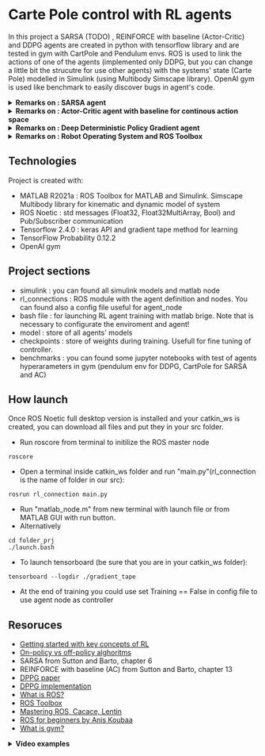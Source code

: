 # Carte Pole control with RL agents

In this project a SARSA (TODO) , REINFORCE with baseline (Actor-Critic) and DDPG agents are created in python with tensorflow library and are tested in gym with CartPole and Pendulum envs. ROS is used to link the actions of one of the agents (implemented only DDPG, but you can change a little bit the strucutre for use other agents) with the systems' state (Carte Pole) modelled in Simulink (using Multibody Simscape library). OpenAI gym is used like benchmark to easily discover bugs in agent's code. 

<details>
<summary><strong>Remarks on : SARSA agent</strong></summary>
  Q-Learning technique is an Off Policy technique beacuse uses the greedy approach to learn the Q-value. SARSA technique, on the other hand, is an On Policy and uses the action performed by the current policy to learn the Q-value:
  
![immagine](https://user-images.githubusercontent.com/97847032/162726373-a6c2e706-7e56-4cc6-8c3c-132538810160.png)
  
  To train the network a gradient descent method is used to reduce the temporal difference error.
  
  ![immagine](https://user-images.githubusercontent.com/97847032/163396027-53889d77-27cc-4333-bc9c-c0db5cc133f2.png)

  
</details>
  
  
<details>
<summary><strong>Remarks on : Actor-Critic agent with baseline for continous action space</strong></summary>
  
Unlike many other RL algorithms that parameterize the value functions (Q learning, SARSA, DQN etc.) and derive the policy from the optimal value function using off-policy or on-policy methods (check in resources for details), the **Policy gradient algorithms** use a neural network or a function (to be more general) to estimate directly the policy. To do this the core idea is to maximize the V function, so for use a **gradient ascent** this function must be differentiable, this means that the policy will be a softmax, a gaussian distribution or a neural network (it depends if action space is discrete or continous). REINFORCE is a popular algortihms (check resources for more details) that use the **temporal difference error** coming from Bellamn equation to calculate the gradient:
  
  ![immagine](https://user-images.githubusercontent.com/97847032/161729301-381c7cdd-380e-44ba-b2a8-96608dc95b01.png)

Where Gt is the reward-to-go at each time step, The learning algortihms look like:
  
  ![immagine](https://user-images.githubusercontent.com/97847032/161730201-49d4261c-0836-4496-87c8-6d5fbd618a5b.png)

But also if the policy gradients methods could be simple to implement, the major backside is the high variance caused by the calculation of returns (or reward). A common way to reduce variance is subtract a **baseline b(s)** from the returns in the policy gradient that does not depend from the action taken from policy in this way it mustn’t introduce any bias to the policy gradient. This could be also a random number, but a great candidate to use like baseline is the the value function itself! 
  
  ![immagine](https://user-images.githubusercontent.com/97847032/161731662-5c5e3308-63fb-4ad6-a85e-b05e61c59462.png)

 
 This bring to a new kind of agent called **actor-critic**, in which the actor is the part of the agent that take the action, and the critic is the part that evaluate how the state (or the pair of (action,state)) is good. If we use as baseline the value Q(s,a) we obtain a Q-Actor-Critic agent. The goal is to minimize the TD error for the critic and use PG algorithm for the actor, like shown before. 
  
  If we are talking about Deep Reinforcement Learning, we have to train 2 differents networks:
  
  ![immagine](https://user-images.githubusercontent.com/97847032/161732104-cdcd655b-66b8-4183-b8d9-3f0071b46d50.png)
  
  Now if the action space is discrete, we could use a softmax activation function in the last layer of actor network, otherwise we have to split our actor network in 2 output with dimension equal to n (number of actions) one for predict the mean of a gaussian distribution and another to predict the ln(std) (beacuse it allow us to predict any value) and we will use these 2 parameters to sample an action according with this distribution (this for all sample in the mu-vector and ln(std)-vector output). This is the different between a **categorical policy** and **fiagonal gaussian policy** for a **stochastic policy**
  
![immagine](https://user-images.githubusercontent.com/97847032/163396486-45ed582b-42f0-4247-aee2-728549cf1c2e.png)

</details>


<details>
<summary><strong>Remarks on : Deep Deterministic Policy Gradient agent</strong></summary>
In this case we have 4 networks:
  
* Actor network that predict direcrtly the action istead predict [mu,std] of a gaussian distribution
* Target Actor
* Q network, quite similar to baseline network in AC agent
* Target Q network
 
  The target networks are time-delayed copies of their original networks that we use to upgrade weights in quite stable way. In methods that do not use target networks, the update equations of the network are interdependent on the values calculated by the network itself, which makes it prone to divergence.
  
* DDPG is an off-policy algorithm, because is a sort of extension of Q-learning.
* DDPG can only be used for environments with continuous action spaces.
* DDPG can be thought of as being deep Q-learning for continuous action spaces.
  
 Recap the Bellman equation describing the optimal action-value function in Q-learning algorithm (like you can see is off-policy):
  
  ![immagine](https://user-images.githubusercontent.com/97847032/161815819-fda3b998-3262-4dd7-9272-a77af8217b61.png)

  If Q(s,a) function is approximated by a neural network we could use a mean-squared Bellman error (MSBE) function to train it (like for the critic of QAC) :
  
  ![immagine](https://user-images.githubusercontent.com/97847032/161816035-5129143c-64e2-4207-b802-783d59b3ba45.png)

 At this point we have to add 2 stuff respect to Q-learning:
  * A buffer to store all trajectory
  * Q(s',a') is called **target network**
  
  In DQN-based algorithms, the target network is just copied over from the main network every some-fixed-number of steps. In DDPG-style algorithms, the target network is updated once per main network update by polyak averaging. 
  
  ![immagine](https://user-images.githubusercontent.com/97847032/161816839-c2e25d02-22a1-4852-a37d-2e01bfd25e99.png)

  Policy learning in DDPG is fairly simple. We want to learn a deterministic policy which gives the action that maximizes Q(s,a). Because the action space is continuous, and we assume the Q-function is differentiable with respect to action, we can just perform gradient ascent (with respect to policy parameters only) to solve
  
![immagine](https://user-images.githubusercontent.com/97847032/161816871-630ae12e-4005-44fb-b003-342a10df0535.png)
 
 Once DDPG is a off-policy algortihms and the policy is **deterministic** (not stochastic like REINFORCE with baseline), if the agent were to explore on-policy, in the beginning it would probably not try a wide enough variety of actions to find useful learning signals. To make DDPG policies explore better, we add white noise to their actions at training time. In the DDPG paper (see references) an Ornstein-Uhlenbeck process is used.
  
 ![immagine](https://user-images.githubusercontent.com/97847032/161817384-95e84e9e-035b-420d-9ffc-360db622cc6b.png)

  ![immagine](https://user-images.githubusercontent.com/97847032/161817856-c267ee10-c504-48a2-9663-cb6657ca038d.png)
  
  So, for continuous action signals, it is important to set the noise standard deviation appropriately to encourage exploration. An hint : If your agent converges on local optima too quickly, promote agent exploration by increasing the amount of noise.

</details>

<details>
<summary><strong>Remarks on : Robot Operating System and ROS Toolbox</strong></summary>
ROS stands for Robot Operating System. Even if it says so, ROS is not a real operating system since it goes on top of Linux Ubuntu. ROS is a framework on top of the O.S. that allows it to abstract the hardware from the software. This means you can think in terms of software for all the hardware of the robot. ROS has a communication protocol, principally based on publisher/subscriber (but not only), that allow you to send a message from your software module (one node) to robot controller (another node) using special messages and topics.
  
  ![immagine](https://user-images.githubusercontent.com/97847032/161818837-d60a50a4-85f1-499c-b785-45024f89cfe6.png)
  
  ROS Toolbox allow you to exchange messages from differents nodes deployed everywhere (on a HPC SBC, IPC,..) with MATLAB ecosystem. 
  
  ![immagine](https://user-images.githubusercontent.com/97847032/161819124-17971d79-9402-4597-88c5-6f5f6e90347e.png)

  Once a node is created with python ROS API (rospy) and another one is created with MATLAB (in the same computer, but also in other one) these can communicate using standard messages once topics are defined. In the resource you will find a book and some courses to getting started with ROS.

 </details>

## Technologies
Project is created with:
* MATLAB R2021a : ROS Toolbox for MATLAB and Simulink. Simscape Multibody library for kinematic and dynamic model of system
* ROS Noetic : std messages (Float32, Float32MultiArray, Bool) and Pub/Subscriber communication
* Tensorflow 2.4.0 : keras API and gradient tape method for learning
* TensorFlow Probability 0.12.2
* OpenAI gym

## Project sections
* simulink : you can found all simulink models and matlab node
* rl_connections : ROS module with the agent definition and nodes. You can found also a config file useful for agent_node
* bash file : for launching RL agent training with matlab brige. Note that is necessary to configurate the enviroment and agent!
* model : store of all agents' models
* checkpoints : store of weights during training. Usefull for fine tuning of controller.
* benchmarks : you can found some jupyter notebooks with test of agents hyperarameters in gym (pendulum env for DDPG, CartPole for SARSA and AC)

## How launch
Once ROS Noetic full desktop version is installed and your catkin_ws is created, you can download all files and put they in your src folder. 

* Run roscore from terminal to initilize the ROS master node
```
roscore
```
* Open a terminal inside catkin_ws folder and run "main.py"(rl_connection is the name of folder in our src):
```
rosrun rl_connection main.py
```
* Run "matlab_node.m" from new terminal with launch file or from MATLAB GUI with run button.
* Alternatively
```
cd folder_prj
./launch.bash
```
* To launch tensorboard (be sure that you are in your catkin_ws folder):
```
tensorboard --logdir ./gradient_tape
```
* At the end of training you could use set Training == False in config file to use agent node as controller

## Resoruces

* [Getting started with key concepts of RL](https://spinningup.openai.com/en/latest/spinningup/rl_intro.html)
* [On-policy vs off-policy alghoritms](https://analyticsindiamag.com/reinforcement-learning-policy/)
* SARSA from Sutton and Barto, chapter 6
* REINFORCE with baseline (AC) from Sutton and Barto, chapter 13
* [DPPG paper](https://arxiv.org/pdf/1509.02971.pdf)
* [DPPG implementation](https://keras.io/examples/rl/ddpg_pendulum/4)
* [What is ROS?](https://www.theconstructsim.com/what-is-ros/)
* [ROS Toolbox](https://it.mathworks.com/products/ros.html)
* [Mastering ROS, Cacace, Lentin](https://www.amazon.com/Mastering-ROS-Robotics-Programming-troubleshooting/dp/1801071020)
* [ROS for beginners by Anis Koubaa](https://www.udemy.com/course/ros-essentials/)
* [What is gym?](https://gym.openai.com/)

<details>
<summary><strong>Video examples </strong></summary>


## Agent during training

https://user-images.githubusercontent.com/97847032/164916064-810d9cec-1018-4509-b9ec-9f875e70797b.mp4

  ## Using agent in control mode after training


https://user-images.githubusercontent.com/97847032/164916066-82873cc9-9193-4a0c-89db-bccae9698346.mp4

</details>

